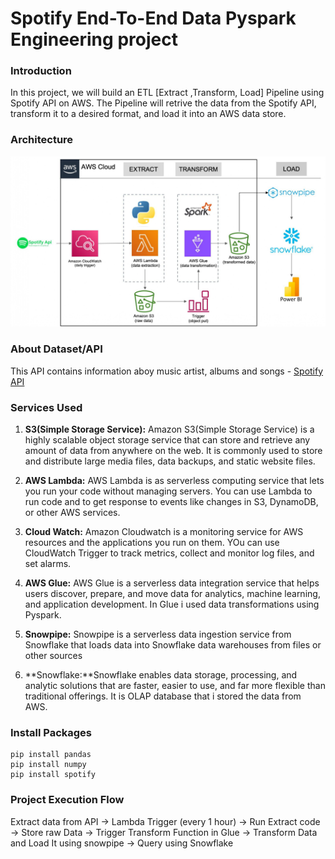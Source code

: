 # Spotify End-To-End Data Pyspark Engineering project

### Introduction 
In this project, we will build an ETL [Extract ,Transform, Load] Pipeline using Spotify API on AWS. The Pipeline will retrive the data from the Spotify API, transform it to a desired format, and load it into an AWS data store.

### Architecture
![Architecture Diagram](https://github.com/DineshchandraRS/RealTime-Pipelines-AWS-Snowflake/blob/main/pyspark-aws-snowflake-pipeline%20project/Screenshot%202024-10-31%20000138.png)

### About Dataset/API
This API contains information aboy music artist, albums and songs - [Spotify API](https://developer.spotify.com/documentation/)

### Services Used
1. **S3(Simple Storage Service):** Amazon S3(Simple Storage Service) is a highly scalable object storage service that can store and retrieve any amount of data from anywhere on the web. It is commonly used to store and distribute large media files, data backups, and static website files.

2. **AWS Lambda:** AWS Lambda is as serverless computing service that lets you run your code without managing servers. You can use Lambda to run code and to get response to events like changes in S3, DynamoDB, or other AWS services.

3. **Cloud Watch:** Amazon Cloudwatch is a monitoring service for AWS resources and the applications you run on them. YOu can use CloudWatch Trigger to track metrics,  collect and monitor log files, and set alarms.

4. **AWS Glue:** AWS Glue is a serverless data integration service that helps users discover, prepare, and move data for analytics, machine learning, and application development. In Glue i used data transformations using Pyspark.
   
6. **Snowpipe:** Snowpipe is a serverless data ingestion service from Snowflake that loads data into Snowflake data warehouses from files or other sources

7. **Snowflake:**Snowflake enables data storage, processing, and analytic solutions that are faster, easier to use, and far more flexible than traditional offerings.  It is OLAP database that i stored the data from AWS.


### Install Packages
```
pip install pandas
pip install numpy
pip install spotify
```

### Project Execution Flow
Extract data from API -> Lambda Trigger (every 1 hour) -> Run Extract code -> Store raw Data -> Trigger Transform Function in Glue -> Transform Data and Load It using snowpipe -> Query using Snowflake
